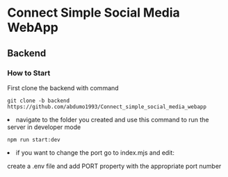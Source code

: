 <h1>Connect Simple Social Media WebApp </h1>
<h2>Backend</h2>
<h3>How to Start</h3>
<p>First clone the backend with command 
<pre><code>git clone -b backend https://github.com/abdumo1993/Connect_simple_social_media_webapp</code></pre>
</p>
<li>navigate to the folder you created and use this command to run the server in developer mode</li>
<pre><code>npm run start:dev</code></pre>
<li>if you want to change the port go to index.mjs and edit:</li>
<p>create a .env file and add PORT property with the appropriate port number</p>

